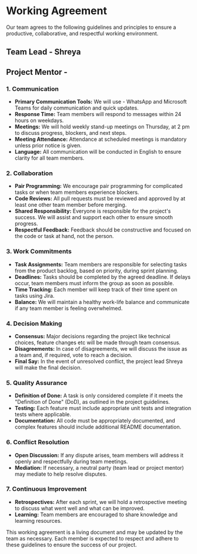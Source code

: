  # Working Agreement

Our team agrees to the following guidelines and principles to ensure a productive, collaborative, and respectful working environment.

## Team Lead - Shreya                                                  
## Project Mentor - 

### 1. **Communication**
   - **Primary Communication Tools:** We will use - WhatsApp and Microsoft Teams for daily communication and quick updates.
   - **Response Time:** Team members will respond to messages within 24 hours on weekdays.
   - **Meetings:** We will hold weekly stand-up meetings on Thursday, at 2 pm to discuss progress, blockers, and next steps.
   - **Meeting Attendance:** Attendance at scheduled meetings is mandatory unless prior notice is given.
   - **Language:** All communication will be conducted in English to ensure clarity for all team members.


### 2. **Collaboration**
   - **Pair Programming:** We encourage pair programming for complicated tasks or when team members experience blockers.
   - **Code Reviews:** All pull requests must be reviewed and approved by at least one other team member before merging.
   - **Shared Responsibility:** Everyone is responsible for the project's success. We will assist and support each other to ensure smooth progress.
   - **Respectful Feedback:** Feedback should be constructive and focused on the code or task at hand, not the person.

### 3. **Work Commitments**
   - **Task Assignments:** Team members are responsible for selecting tasks from the product backlog, based on priority, during sprint planning.
   - **Deadlines:** Tasks should be completed by the agreed deadline. If delays occur, team members must inform the group as soon as possible.
   - **Time Tracking:** Each member will keep track of their time spent on tasks using Jira.
   - **Balance:** We will maintain a healthy work-life balance and communicate if any team member is feeling overwhelmed.


### 4. **Decision Making**
   - **Consensus:** Major decisions regarding the project like technical choices, feature changes etc will be made through team consensus.
   - **Disagreements:** In case of disagreements, we will discuss the issue as a team and, if required, vote to reach a decision.
   - **Final Say:** In the event of unresolved conflict, the project lead Shreya will make the final decision.


### 5. **Quality Assurance**
   - **Definition of Done:** A task is only considered complete if it meets the "Definition of Done" (DoD), as outlined in the project guidelines.
   - **Testing:** Each feature must include appropriate unit tests and integration tests where applicable.
   - **Documentation:** All code must be appropriately documented, and complex features should include additional README documentation.


### 6. **Conflict Resolution**
   - **Open Discussion:** If any dispute arises, team members will address it openly and respectfully during team meetings.
   - **Mediation:** If necessary, a neutral party (team lead or project mentor) may mediate to help resolve disputes.


### 7. **Continuous Improvement**
   - **Retrospectives:** After each sprint, we will hold a retrospective meeting to discuss what went well and what can be improved.
   - **Learning:** Team members are encouraged to share knowledge and learning resources.



This working agreement is a living document and may be updated by the team as necessary. Each member is expected to respect and adhere to these guidelines to ensure the success of our project.
